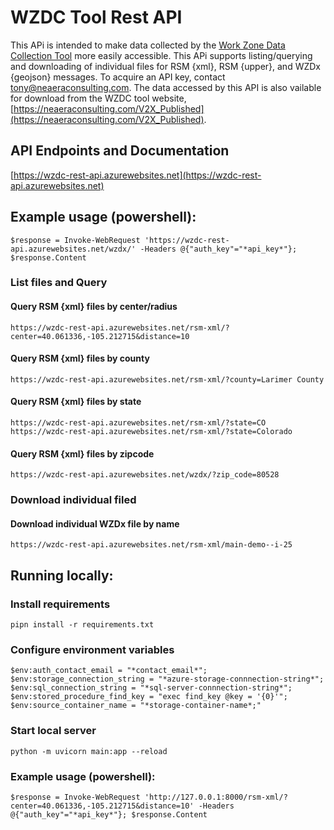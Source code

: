 # WZDC Tool Rest API

This APi is intended to make data collected by the [Work Zone Data Collection Tool](https://github.com/TonyEnglish/Work_Zone_Data_Collection_Toolset) more easily accessible. This APi supports listing/querying and downloading of individual files for RSM {xml}, RSM {upper}, and WZDx {geojson} messages. To acquire an API key, contact [tony@neaeraconsulting.com](mailto://tony@neaeraconsulting.com). The data accessed by this API is also vailable for download from the WZDC tool website, [https://neaeraconsulting.com/V2X_Published](https://neaeraconsulting.com/V2X_Published). 

## API Endpoints and Documentation
[https://wzdc-rest-api.azurewebsites.net](https://wzdc-rest-api.azurewebsites.net)

## Example usage (powershell):
`$response = Invoke-WebRequest 'https://wzdc-rest-api.azurewebsites.net/wzdx/' -Headers @{"auth_key"="*api_key*"}; $response.Content`

### List files and Query
#### Query RSM {xml} files by center/radius
`https://wzdc-rest-api.azurewebsites.net/rsm-xml/?center=40.061336,-105.212715&distance=10`

#### Query RSM {xml} files by county
`https://wzdc-rest-api.azurewebsites.net/rsm-xml/?county=Larimer County`

#### Query RSM {xml} files by state
`https://wzdc-rest-api.azurewebsites.net/rsm-xml/?state=CO`
`https://wzdc-rest-api.azurewebsites.net/rsm-xml/?state=Colorado`

#### Query RSM {xml} files by zipcode
`https://wzdc-rest-api.azurewebsites.net/wzdx/?zip_code=80528`

### Download individual filed
#### Download individual WZDx file by name
`https://wzdc-rest-api.azurewebsites.net/rsm-xml/main-demo--i-25`


## Running locally: 

### Install requirements
`pipn install -r requirements.txt`

### Configure environment variables
`$env:auth_contact_email = "*contact_email*";
$env:storage_connection_string = "*azure-storage-connnection-string*";
$env:sql_connection_string = "*sql-server-connnection-string*";
$env:stored_procedure_find_key = "exec find_key @key = '{0}'";
$env:source_container_name = "*storage-container-name*;"`

### Start local server
`python -m uvicorn main:app --reload`

### Example usage (powershell):
`$response = Invoke-WebRequest 'http://127.0.0.1:8000/rsm-xml/?center=40.061336,-105.212715&distance=10' -Headers @{"auth_key"="*api_key*"}; $response.Content`

